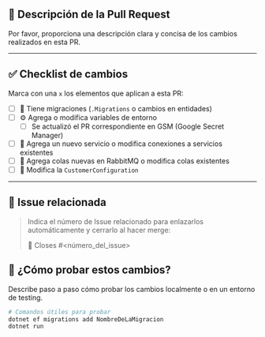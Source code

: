 ## 📌 Descripción de la Pull Request

Por favor, proporciona una descripción clara y concisa de los cambios realizados en esta PR.

---

## ✅ Checklist de cambios

Marca con una `x` los elementos que aplican a esta PR:

- [ ] 🚧 Tiene migraciones (`.Migrations` o cambios en entidades)
- [ ] ⚙️ Agrega o modifica variables de entorno
    - [ ] Se actualizó el PR correspondiente en GSM (Google Secret Manager)
- [ ] 🔌 Agrega un nuevo servicio o modifica conexiones a servicios existentes
- [ ] 🐰 Agrega colas nuevas en RabbitMQ o modifica colas existentes
- [ ] 🧾 Modifica la `CustomerConfiguration`

---

## 🧩 Issue relacionada

> Indica el número de Issue relacionado para enlazarlos automáticamente y cerrarlo al hacer merge:
>
> 🔗 Closes #<número_del_issue>

## 🧪 ¿Cómo probar estos cambios?

Describe paso a paso cómo probar los cambios localmente o en un entorno de testing.

```bash
# Comandos útiles para probar
dotnet ef migrations add NombreDeLaMigracion
dotnet run
